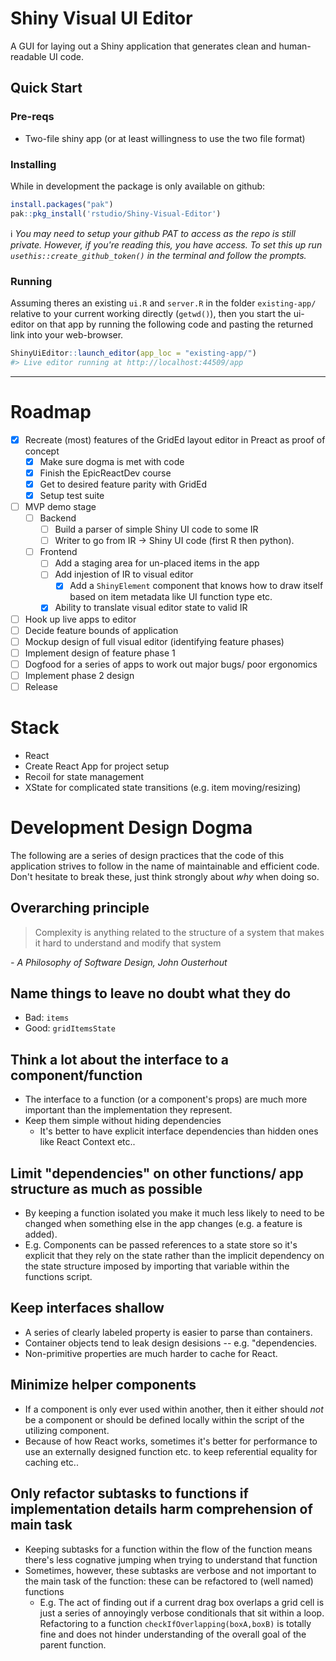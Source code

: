 # Shiny Visual UI Editor

A GUI for laying out a Shiny application that generates clean and human-readable UI code.

## Quick Start

### Pre-reqs

- Two-file shiny app (or at least willingness to use the two file format)

### Installing

While in development the package is only available on github:

```r
install.packages("pak")
pak::pkg_install('rstudio/Shiny-Visual-Editor')
```

ℹ️ _You may need to setup your github PAT to access as the repo is still private. However, if you're reading this, you have access. To set this up run `usethis::create_github_token()` in the terminal and follow the prompts._

### Running

Assuming theres an existing `ui.R` and `server.R` in the folder `existing-app/` relative to your current working directly (`getwd()`), then you start the ui-editor on that app by running the following code and pasting the returned link into your web-browser.

```r
ShinyUiEditor::launch_editor(app_loc = "existing-app/")
#> Live editor running at http://localhost:44509/app
```

---

# Roadmap

- [x] Recreate (most) features of the GridEd layout editor in Preact as proof of concept
  - [x] Make sure dogma is met with code
  - [x] Finish the EpicReactDev course
  - [x] Get to desired feature parity with GridEd
  - [x] Setup test suite
- [ ] MVP demo stage
  - [ ] Backend
    - [ ] Build a parser of simple Shiny UI code to some IR
    - [ ] Writer to go from IR -> Shiny UI code (first R then python).
  - [ ] Frontend
    - [ ] Add a staging area for un-placed items in the app
    - [ ] Add injestion of IR to visual editor
      - [x] Add a `ShinyElement` component that knows how to draw itself based on item metadata like UI function type etc.
    - [x] Ability to translate visual editor state to valid IR
- [ ] Hook up live apps to editor
- [ ] Decide feature bounds of application
- [ ] Mockup design of full visual editor (identifying feature phases)
- [ ] Implement design of feature phase 1
- [ ] Dogfood for a series of apps to work out major bugs/ poor ergonomics
- [ ] Implement phase 2 design
- [ ] Release

# Stack

- React
- Create React App for project setup
- Recoil for state management
- XState for complicated state transitions (e.g. item moving/resizing)

# Development Design Dogma

The following are a series of design practices that the code of this application strives to follow in the name of maintainable and efficient code. Don't hesitate to break these, just think strongly about _why_ when doing so.

## Overarching principle

> Complexity is anything related to the structure of a system that makes it hard to understand and modify that system

_- A Philosophy of Software Design, John Ousterhout_

## Name things to leave no doubt what they do

- Bad: `items`
- Good: `gridItemsState`

## Think a lot about the interface to a component/function

- The interface to a function (or a component's props) are much more important than the implementation they represent.
- Keep them simple without hiding dependencies
  - It's better to have explicit interface dependencies than hidden ones like React Context etc..

## Limit "dependencies" on other functions/ app structure as much as possible

- By keeping a function isolated you make it much less likely to need to be changed when something else in the app changes (e.g. a feature is added).
- E.g. Components can be passed references to a state store so it's explicit that they rely on the state rather than the implicit dependency on the state structure imposed by importing that variable within the functions script.

## Keep interfaces shallow

- A series of clearly labeled property is easier to parse than containers.
- Container objects tend to leak design desisions -- e.g. "dependencies.
- Non-primitive properties are much harder to cache for React.

## Minimize helper components

- If a component is only ever used within another, then it either should _not_ be a component or should be defined locally within the script of the utilizing component.
- Because of how React works, sometimes it's better for performance to use an externally designed function etc. to keep referential equality for caching etc..

## Only refactor subtasks to functions if implementation details harm comprehension of main task

- Keeping subtasks for a function within the flow of the function means there's less cognative jumping when trying to understand that function
- Sometimes, however, these subtasks are verbose and not important to the main task of the function: these can be refactored to (well named) functions
  - E.g. The act of finding out if a current drag box overlaps a grid cell is just a series of annoyingly verbose conditionals that sit within a loop. Refactoring to a function `checkIfOverlapping(boxA,boxB)` is totally fine and does not hinder understanding of the overall goal of the parent function.
